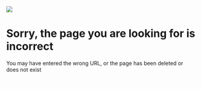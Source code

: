 <!-- {docsify-ignore-all} -->

<!DOCTYPE html>
<html>
<head>
    <meta charset="utf-8">
    <meta name="renderer" content="webkit">
    <meta http-equiv="X-UA-Compatible" content="IE=edge,chrome=1">
    <title>Page Not Fond-404.life</title>
    <link rel="shortcut icon" href="favicon.ico">
    <link rel="stylesheet" type="text/css" href="/openapi-docs/_media/css/404life.css"/>
</head>
<body>
<div class="tcy_404 container">
    <img src="/openapi-docs/_media/404.png">
    <h1>Sorry, the page you are looking for is incorrect</h1>
    <p>You may have entered the wrong URL, or the page has been deleted or does not exist</p>
    <a href="/openapi-docs/#/en/" class="btn btn-primary btn_blue" style="color: white">Home</a>
</div>
</body>
</html>